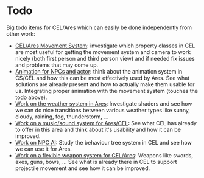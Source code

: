 # Todo #

Big todo items for CEL/Ares which can easily be done independently from other work:

  * [CEL/Ares Movement System](AresTaskMovement.md): investigate which property classes in CEL are most useful for getting the movement system and camera to work nicely (both first person and third person view) and if needed fix issues and problems that may come up.
  * [Animation for NPCs and actor](AresTaskAnimation.md): think about the animation system in CS/CEL and how this can be most effectively used by Ares. See what solutions are already present and how to actually make them usable for us. Integrating proper animation with the movement system (touches the todo above).
  * [Work on the weather system in Ares](AresTaskWeather.md): Investigate shaders and see how we can do nice transitions between various weather types like sunny, cloudy, raining, fog, thunderstorm, ...
  * [Work on a music/sound system for Ares/CEL](AresTaskMusicSound.md): See what CEL has already to offer in this area and think about it's usability and how it can be improved.
  * [Work on NPC AI](AresTaskNPCAI.md): Study the behaviour tree system in CEL and see how we can use it for Ares.
  * [Work on a flexible weapon system for CEL/Ares](AresTaskWeaponSystem.md): Weapons like swords, axes, guns, bows, ... See what is already there in CEL to support projectile movement and see how it can be improved.